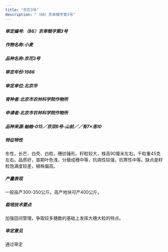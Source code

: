 ```yaml
---
title: "京花3号"
description: "（86）京审粮字第3号"
---
```

##### 审定编号:（86）京审粮字第3号

##### 作物名称:小麦

##### 品种名称:京花3号

##### 审定年份:1986

##### 审定单位:北京市

##### 育种者:北京市农林科学院作物所

##### 申请者:北京市农林科学院作物所

##### 品种来源:蚰蚫-015／京双6号-山前／／有7×洛10

##### 特征特性
冬性，长芒、白壳、白粒，穗纺锤形。籽粒较大，株高90厘米左右。千粒重45克左右。品质好，苗期叶色浅，分蘖成穗中等，抗病性较强，抗寒性中等。缺点是籽粒饱满度较差，植株偏高。

##### 产量表现
一般亩产300-350公斤。高产地块可产400公斤。

##### 栽培技术要点
加强田间管理，争取较多穗数的基础上发挥大穗大粒的特点。

##### 审定意见
通过审定
